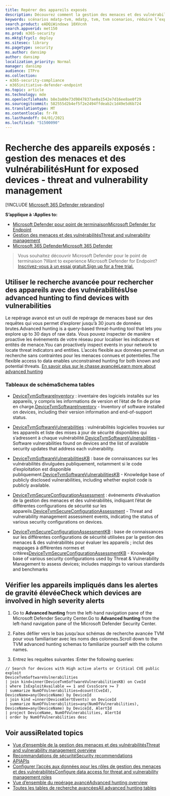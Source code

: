 ```yaml
---
title: Repérer des appareils exposés
description: Découvrez comment la gestion des menaces et des vulnérabilités peut être utilisée pour aider les administrateurs de sécurité, les administrateurs informatiques et SecOps à collaborer.
keywords: scénarios mdatp-tvm, mdatp, tvm, tvm scenarios, réduire l’exposition aux vulnérabilités de & de menace, réduire les menaces et vulnérabilités, améliorer la configuration de la sécurité, augmenter le Degré de sécurisation Microsoft pour les appareils, augmenter le niveau de sécurité microsoft & vulnérabilité Microsoft Secure Score pour les appareils, Degré de sécurisation Microsoft pour les appareils, score d’exposition, contrôles de sécurité
search.product: eADQiWindows 10XVcnh
search.appverid: met150
ms.prod: m365-security
ms.mktglfcycl: deploy
ms.sitesec: library
ms.pagetype: security
ms.author: dansimp
author: dansimp
localization_priority: Normal
manager: dansimp
audience: ITPro
ms.collection:
- m365-security-compliance
- m365initiative-defender-endpoint
ms.topic: article
ms.technology: mde
ms.openlocfilehash: b8e3a80e73d9847837ae0a1542e7d16ee8ae0f29
ms.sourcegitcommit: 582555d2b4ef5f2e2494ffdeab2c1d49e5d6b724
ms.translationtype: MT
ms.contentlocale: fr-FR
ms.lasthandoff: 04/01/2021
ms.locfileid: "51500090"
---
```

# <a name="hunt-for-exposed-devices---threat-and-vulnerability-management"></a><span data-ttu-id="59291-104">Recherche des appareils exposés : gestion des menaces et des vulnérabilités</span><span class="sxs-lookup"><span data-stu-id="59291-104">Hunt for exposed devices - threat and vulnerability management</span></span>

[!INCLUDE [Microsoft 365 Defender rebranding](../../includes/microsoft-defender.md)]

<span data-ttu-id="59291-105">**S’applique à :**</span><span class="sxs-lookup"><span data-stu-id="59291-105">**Applies to:**</span></span>

- [<span data-ttu-id="59291-106">Microsoft Defender pour point de terminaison</span><span class="sxs-lookup"><span data-stu-id="59291-106">Microsoft Defender for Endpoint</span></span>](https://go.microsoft.com/fwlink/?linkid=2154037)
- [<span data-ttu-id="59291-107">Gestion des menaces et des vulnérabilités</span><span class="sxs-lookup"><span data-stu-id="59291-107">Threat and vulnerability management</span></span>](next-gen-threat-and-vuln-mgt.md)
- [<span data-ttu-id="59291-108">Microsoft 365 Defender</span><span class="sxs-lookup"><span data-stu-id="59291-108">Microsoft 365 Defender</span></span>](https://go.microsoft.com/fwlink/?linkid=2118804)

><span data-ttu-id="59291-109">Vous souhaitez découvrir Microsoft Defender pour le point de terminaison ?</span><span class="sxs-lookup"><span data-stu-id="59291-109">Want to experience Microsoft Defender for Endpoint?</span></span> [<span data-ttu-id="59291-110">Inscrivez-vous à un essai gratuit.</span><span class="sxs-lookup"><span data-stu-id="59291-110">Sign up for a free trial.</span></span>](https://www.microsoft.com/microsoft-365/windows/microsoft-defender-atp?ocid=docs-wdatp-portaloverview-abovefoldlink)

## <a name="use-advanced-hunting-to-find-devices-with-vulnerabilities"></a><span data-ttu-id="59291-111">Utiliser le recherche avancée pour rechercher des appareils avec des vulnérabilités</span><span class="sxs-lookup"><span data-stu-id="59291-111">Use advanced hunting to find devices with vulnerabilities</span></span>

<span data-ttu-id="59291-112">Le repérage avancé est un outil de repérage de menaces basé sur des requêtes qui vous permet d’explorer jusqu’à 30 jours de données brutes.</span><span class="sxs-lookup"><span data-stu-id="59291-112">Advanced hunting is a query-based threat-hunting tool that lets you explore up to 30 days of raw data.</span></span> <span data-ttu-id="59291-113">Vous pouvez inspecter de manière proactive les événements de votre réseau pour localiser les indicateurs et entités de menace.</span><span class="sxs-lookup"><span data-stu-id="59291-113">You can proactively inspect events in your network to locate threat indicators and entities.</span></span> <span data-ttu-id="59291-114">L’accès flexible aux données permet un recherche sans contraintes pour les menaces connues et potentielles.</span><span class="sxs-lookup"><span data-stu-id="59291-114">The flexible access to data enables unconstrained hunting for both known and potential threats.</span></span> [<span data-ttu-id="59291-115">En savoir plus sur le chasse avancée</span><span class="sxs-lookup"><span data-stu-id="59291-115">Learn more about advanced hunting</span></span>](advanced-hunting-overview.md)

### <a name="schema-tables"></a><span data-ttu-id="59291-116">Tableaux de schéma</span><span class="sxs-lookup"><span data-stu-id="59291-116">Schema tables</span></span>

- <span data-ttu-id="59291-117">[DeviceTvmSoftwareInventory](advanced-hunting-devicetvmsoftwareinventory-table.md) : inventaire des logiciels installés sur les appareils, y compris les informations de version et l’état de fin de prise en charge.</span><span class="sxs-lookup"><span data-stu-id="59291-117">[DeviceTvmSoftwareInventory](advanced-hunting-devicetvmsoftwareinventory-table.md) - Inventory of software installed on devices, including their version information and end-of-support status.</span></span>

- <span data-ttu-id="59291-118">[DeviceTvmSoftwareVulnerabilities](advanced-hunting-devicetvmsoftwarevulnerabilities-table.md) : vulnérabilités logicielles trouvées sur les appareils et liste des mises à jour de sécurité disponibles qui s’adressent à chaque vulnérabilité.</span><span class="sxs-lookup"><span data-stu-id="59291-118">[DeviceTvmSoftwareVulnerabilities](advanced-hunting-devicetvmsoftwarevulnerabilities-table.md) - Software vulnerabilities found on devices and the list of available security updates that address each vulnerability.</span></span>

- <span data-ttu-id="59291-119">[DeviceTvmSoftwareVulnerabilitiesKB](advanced-hunting-devicetvmsoftwarevulnerabilitieskb-table.md) : base de connaissances sur les vulnérabilités divulguées publiquement, notamment si le code d’exploitation est disponible publiquement.</span><span class="sxs-lookup"><span data-stu-id="59291-119">[DeviceTvmSoftwareVulnerabilitiesKB](advanced-hunting-devicetvmsoftwarevulnerabilitieskb-table.md) - Knowledge base of publicly disclosed vulnerabilities, including whether exploit code is publicly available.</span></span>

- <span data-ttu-id="59291-120">[DeviceTvmSecureConfigurationAssessment](advanced-hunting-devicetvmsecureconfigurationassessment-table.md) : événements d’évaluation de la gestion des menaces et des vulnérabilités, indiquant l’état de différentes configurations de sécurité sur les appareils.</span><span class="sxs-lookup"><span data-stu-id="59291-120">[DeviceTvmSecureConfigurationAssessment](advanced-hunting-devicetvmsecureconfigurationassessment-table.md) - Threat and vulnerability management assessment events, indicating the status of various security configurations on devices.</span></span>

- <span data-ttu-id="59291-121">[DeviceTvmSecureConfigurationAssessmentKB](advanced-hunting-devicetvmsecureconfigurationassessmentkb-table.md) : base de connaissances sur les différentes configurations de sécurité utilisées par la gestion des menaces & des vulnérabilités pour évaluer les appareils ; inclut des mappages à différentes normes et critères</span><span class="sxs-lookup"><span data-stu-id="59291-121">[DeviceTvmSecureConfigurationAssessmentKB](advanced-hunting-devicetvmsecureconfigurationassessmentkb-table.md) - Knowledge base of various security configurations used by Threat & Vulnerability Management to assess devices; includes mappings to various standards and benchmarks</span></span>

## <a name="check-which-devices-are-involved-in-high-severity-alerts"></a><span data-ttu-id="59291-122">Vérifier les appareils impliqués dans les alertes de gravité élevée</span><span class="sxs-lookup"><span data-stu-id="59291-122">Check which devices are involved in high severity alerts</span></span>

1. <span data-ttu-id="59291-123">Go to **Advanced hunting** from the left-hand navigation pane of the Microsoft Defender Security Center.</span><span class="sxs-lookup"><span data-stu-id="59291-123">Go to **Advanced hunting** from the left-hand navigation pane of the Microsoft Defender Security Center.</span></span>

2. <span data-ttu-id="59291-124">Faites défiler vers le bas jusqu’aux schémas de recherche avancée TVM pour vous familiariser avec les noms des colonnes.</span><span class="sxs-lookup"><span data-stu-id="59291-124">Scroll down to the TVM advanced hunting schemas to familiarize yourself with the column names.</span></span>

3. <span data-ttu-id="59291-125">Entrez les requêtes suivantes :</span><span class="sxs-lookup"><span data-stu-id="59291-125">Enter the following queries:</span></span>

```kusto
// Search for devices with High active alerts or Critical CVE public exploit
DeviceTvmSoftwareVulnerabilities
| join kind=inner(DeviceTvmSoftwareVulnerabilitiesKB) on CveId
| where IsExploitAvailable == 1 and CvssScore >= 7
| summarize NumOfVulnerabilities=dcount(CveId),
DeviceName=any(DeviceName) by DeviceId
| join kind =inner(DeviceAlertEvents) on DeviceId  
| summarize NumOfVulnerabilities=any(NumOfVulnerabilities),
DeviceName=any(DeviceName) by DeviceId, AlertId
| project DeviceName, NumOfVulnerabilities, AlertId  
| order by NumOfVulnerabilities desc
```

## <a name="related-topics"></a><span data-ttu-id="59291-126">Voir aussi</span><span class="sxs-lookup"><span data-stu-id="59291-126">Related topics</span></span>

- [<span data-ttu-id="59291-127">Vue d’ensemble de la gestion des menaces et des vulnérabilités</span><span class="sxs-lookup"><span data-stu-id="59291-127">Threat and vulnerability management overview</span></span>](next-gen-threat-and-vuln-mgt.md)
- [<span data-ttu-id="59291-128">Recommandations de sécurité</span><span class="sxs-lookup"><span data-stu-id="59291-128">Security recommendations</span></span>](tvm-security-recommendation.md)
- [<span data-ttu-id="59291-129">API</span><span class="sxs-lookup"><span data-stu-id="59291-129">APIs</span></span>](next-gen-threat-and-vuln-mgt.md#apis)
- [<span data-ttu-id="59291-130">Configurer l’accès aux données pour les rôles de gestion des menaces et des vulnérabilités</span><span class="sxs-lookup"><span data-stu-id="59291-130">Configure data access for threat and vulnerability management roles</span></span>](user-roles.md#create-roles-and-assign-the-role-to-an-azure-active-directory-group)
- [<span data-ttu-id="59291-131">Vue d’ensemble du repérage avancé</span><span class="sxs-lookup"><span data-stu-id="59291-131">Advanced hunting overview</span></span>](/windows/security/threat-protection/microsoft-defender-atp/advanced-hunting-overview)
- [<span data-ttu-id="59291-132">Toutes les tables de recherche avancées</span><span class="sxs-lookup"><span data-stu-id="59291-132">All advanced hunting tables</span></span>](/windows/security/threat-protection/microsoft-defender-atp/advanced-hunting-schema-reference.md)
